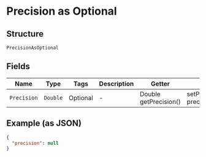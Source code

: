 
# Precision as Optional

## Structure

`PrecisionAsOptional`

## Fields

| Name | Type | Tags | Description | Getter | Setter |
|  --- | --- | --- | --- | --- | --- |
| `Precision` | `Double` | Optional | - | Double getPrecision() | setPrecision(Double precision) |

## Example (as JSON)

```json
{
  "precision": null
}
```

